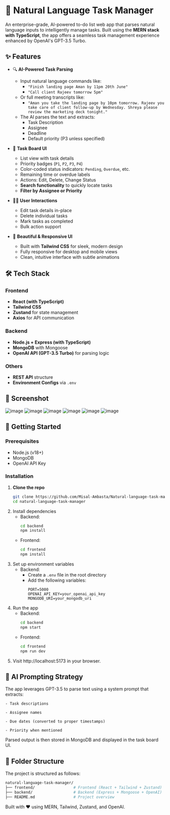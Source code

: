 # 🧠 Natural Language Task Manager

An enterprise-grade, AI-powered to-do list web app that parses natural language inputs to intelligently manage tasks. Built using the **MERN stack with TypeScript**, the app offers a seamless task management experience enhanced by OpenAI's GPT-3.5 Turbo.

## ✨ Features

- 🔍 **AI-Powered Task Parsing**
  - Input natural language commands like:
    - `"Finish landing page Aman by 11pm 20th June"`
    - `"Call client Rajeev tomorrow 5pm"`
  - Or full meeting transcripts like:
    - `"Aman you take the landing page by 10pm tomorrow. Rajeev you take care of client follow-up by Wednesday. Shreya please review the marketing deck tonight."`
  - The AI parses the text and extracts:
    - Task Description
    - Assignee
    - Deadline
    - Default priority (P3 unless specified)

- 🧾 **Task Board UI**
  - List view with task details
  - Priority badges (`P1`, `P2`, `P3`, `P4`)
  - Color-coded status indicators: `Pending`, `Overdue`, etc.
  - Remaining time or overdue labels
  - Actions: Edit, Delete, Change Status
  - **Search functionality** to quickly locate tasks
  - **Filter by Assignee or Priority**

- 🧑‍💻 **User Interactions**
  - Edit task details in-place
  - Delete individual tasks
  - Mark tasks as completed
  - Bulk action support

- 💅 **Beautiful & Responsive UI**
  - Built with **Tailwind CSS** for sleek, modern design
  - Fully responsive for desktop and mobile views
  - Clean, intuitive interface with subtle animations

## 🛠 Tech Stack

### Frontend
- **React (with TypeScript)**
- **Tailwind CSS**
- **Zustand** for state management
- **Axios** for API communication

### Backend
- **Node.js + Express (with TypeScript)**
- **MongoDB** with Mongoose
- **OpenAI API (GPT-3.5 Turbo)** for parsing logic

### Others
- **REST API** structure
- **Environment Configs** via `.env`

## 📸 Screenshot

![image](https://github.com/user-attachments/assets/de0223e5-da0e-47d1-8cff-7c7c0f197258)
![image](https://github.com/user-attachments/assets/99ed46d6-0a52-4d70-b0e5-63fd1cdd8dfc)
![image](https://github.com/user-attachments/assets/6c3c1abb-3c94-441a-8c80-c9ac9479b427)
![image](https://github.com/user-attachments/assets/dceb40c7-4d66-4075-b0a8-ef58581b46e2)
![image](https://github.com/user-attachments/assets/00658bbe-85d3-4bb3-9aec-aed59a158e9f)
![image](https://github.com/user-attachments/assets/b85f42fc-5e00-4445-b313-78dfabd75b7f)


## 🚀 Getting Started

### Prerequisites
- Node.js (v18+)
- MongoDB
- OpenAI API Key

### Installation

1. **Clone the repo**
   ```bash
   git clone https://github.com/Misal-Ambasta/Natural-language-task-manager
   cd natural-language-task-manager

2. Install dependencies
    - Backend:
        ```bash
        cd backend
        npm install
    - Frontend:
        ```bash
        cd frontend
        npm install

3. Set up environment variables
   - Backend:
        - Create a `.env` file in the root directory
        - Add the following variables:
            ```
            PORT=5000
            OPENAI_API_KEY=your_openai_api_key
            MONGODB_URI=your_mongodb_uri
4. Run the app 
    - Backend:
        ```bash
        cd backend
        npm start
    - Frontend:
        ```bash
        cd frontend
        npm run dev

5. Visit http://localhost:5173 in your browser.

## 🧠 AI Prompting Strategy
The app leverages GPT-3.5 to parse text using a system prompt that extracts:

    - Task descriptions

    - Assignee names

    - Due dates (converted to proper timestamps)

    - Priority when mentioned

Parsed output is then stored in MongoDB and displayed in the task board UI.
## 📁 Folder Structure
The project is structured as follows:
``` bash
natural-language-task-manager/
├── frontend/                 # Frontend (React + Tailwind + Zustand)
├── backend/                  # Backend (Express + Mongoose + OpenAI)                  
├── README.md                 # Project overview
```

Built with ❤️ using MERN, Tailwind, Zustand, and OpenAI.
